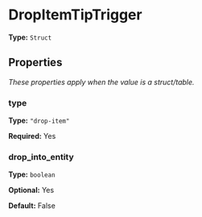 # DropItemTipTrigger

**Type:** `Struct`

## Properties

*These properties apply when the value is a struct/table.*

### type

**Type:** `"drop-item"`

**Required:** Yes

### drop_into_entity

**Type:** `boolean`

**Optional:** Yes

**Default:** False


